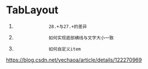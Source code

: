 # TabLayout

1. 					28.+与27.+的差异
1. 					如何实现底部横线与文字大小一致
1. 					如何自定义item



https://blog.csdn.net/yechaoa/article/details/122270969

